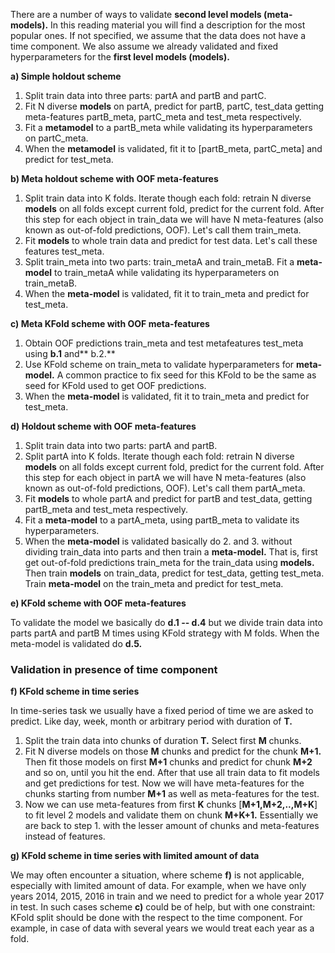 There are a number of ways to validate **second level models (meta-models).** In this reading material you will find a description for the most popular ones. If not specified, we assume that the data does not have a time component. We also assume we already validated and fixed hyperparameters for the **first level models (models).**

**a) Simple holdout scheme**

1. Split train data into three parts: partA and partB and partC.
2. Fit N diverse **models** on partA, predict for partB, partC, test_data getting meta-features partB_meta, partC_meta and test_meta respectively.
3. Fit a **metamodel** to a partB_meta while validating its hyperparameters on partC_meta.
4. When the **metamodel** is validated, fit it to [partB_meta, partC_meta] and predict for test_meta.

**b) Meta holdout scheme with OOF meta-features**

1. Split train data into K folds. Iterate though each fold: retrain N diverse **models** on all folds except current fold, predict for the current fold. After this step for each object in train_data we will have N meta-features (also known as out-of-fold predictions, OOF). Let's call them train_meta.
2. Fit **models** to whole train data and predict for test data. Let's call these features test_meta.
3. Split train_meta into two parts: train_metaA and train_metaB. Fit a **meta-model** to train_metaA while validating its hyperparameters on train_metaB.
4. When the **meta-model** is validated, fit it to train_meta and predict for test_meta.

**c) Meta KFold scheme with OOF meta-features**

1. Obtain OOF predictions train_meta and test metafeatures test_meta using **b.1** and** b.2.**
2. Use KFold scheme on train_meta to validate hyperparameters for **meta-model.** A common practice to fix seed for this KFold to be the same as seed for KFold used to get OOF predictions.
3. When the **meta-model** is validated, fit it to train_meta and predict for test_meta.

**d) Holdout scheme with OOF meta-features**

1. Split train data into two parts: partA and partB.
2. Split partA into K folds. Iterate though each fold: retrain N diverse **models** on all folds except current fold, predict for the current fold. After this step for each object in partA we will have N meta-features (also known as out-of-fold predictions, OOF). Let's call them partA_meta.
3. Fit **models** to whole partA and predict for partB and test_data, getting partB_meta and test_meta respectively.
4. Fit a **meta-model** to a partA_meta, using partB_meta to validate its hyperparameters.
5. When the **meta-model** is validated basically do 2. and 3. without dividing train_data into parts and then train a **meta-model.** That is, first get out-of-fold predictions train_meta for the train_data using **models.** Then train **models** on train_data, predict for test_data, getting test_meta. Train **meta-model** on the train_meta and predict for test_meta.

**e) KFold scheme with OOF meta-features**

To validate the model we basically do **d.1 -- d.4** but we divide train data into parts partA and partB M times using KFold strategy with M folds.
When the meta-model is validated do **d.5.**

### Validation in presence of time component

**f) KFold scheme in time series**

In time-series task we usually have a fixed period of time we are asked to predict. Like day, week, month or arbitrary period with duration of **T.**

1. Split the train data into chunks of duration **T.** Select first **M** chunks.
2. Fit N diverse models on those **M** chunks and predict for the chunk **M+1.** Then fit those models on first **M+1** chunks and predict for chunk **M+2** and so on, until you hit the end. After that use all train data to fit models and get predictions for test. Now we will have meta-features for the chunks starting from number **M+1** as well as meta-features for the test.
3. Now we can use meta-features from first **K** chunks [**M+1,M+2,..,M+K**] to fit level 2 models and validate them on chunk **M+K+1.** Essentially we are back to step 1. with the lesser amount of chunks and meta-features instead of features.

**g) KFold scheme in time series with limited amount of data**

We may often encounter a situation, where scheme **f)** is not applicable, especially with limited amount of data. For example, when we have only years 2014, 2015, 2016 in train and we need to predict for a whole year 2017 in test. In such cases scheme **c)** could be of help, but with one constraint: KFold split should be done with the respect to the time component. For example, in case of data with several years we would treat each year as a fold.